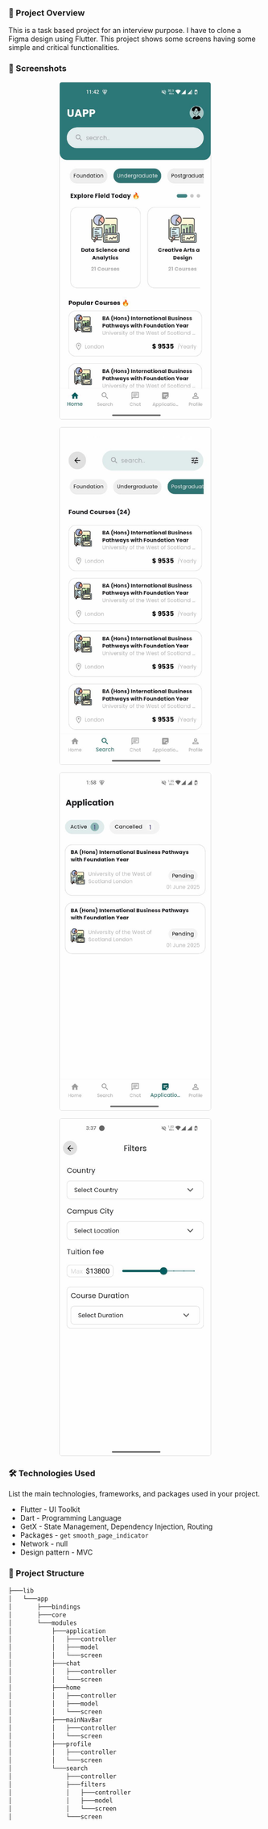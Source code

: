 ### 🚀 Project Overview
This is a task based project for an interview purpose. I have to clone a Figma design using Flutter. This project shows some screens having some simple and critical functionalities.

### 📸 Screenshots
<div style="display: flex; flex-wrap: wrap; justify-content: space-around; align-items: flex-start; gap: 15px;">
    <img src="screenshots/home_screen.jpg" alt="Home Screen" style="width: 300px; height: auto; border: 1px solid #ddd; border-radius: 5px;">
   <img src="screenshots/search_screen.jpg" alt="Search Screen" style="width: 300px; height: auto; border: 1px solid #ddd; border-radius: 5px;">
      <img src="screenshots/application_screen.jpg" alt="Application Screen" style="width: 300px; height: auto; border: 1px solid #ddd; border-radius: 5px;">
      <img src="screenshots/filter_screen.jpg" alt="Filter Screen" style="width: 300px; height: auto; border: 1px solid #ddd; border-radius: 5px;">
</div>

### 🛠️ Technologies Used
List the main technologies, frameworks, and packages used in your project.
- Flutter - UI Toolkit
- Dart - Programming Language
- GetX - State Management, Dependency Injection, Routing
- Packages - `get` `smooth_page_indicator`
- Network - null
- Design pattern - MVC

### 📂 Project Structure
```
├───lib
│   └───app
│       ├───bindings
│       ├───core
│       └───modules
│           ├───application
│           │   ├───controller
│           │   ├───model
│           │   └───screen
│           ├───chat
│           │   ├───controller
│           │   └───screen
│           ├───home
│           │   ├───controller
│           │   ├───model
│           │   └───screen
│           ├───mainNavBar
│           │   ├───controller
│           │   └───screen
│           ├───profile
│           │   ├───controller
│           │   └───screen
│           └───search
│               ├───controller
│               ├───filters
│               │   ├───controller
│               │   ├───model
│               │   └───screen
│               └───screen
```